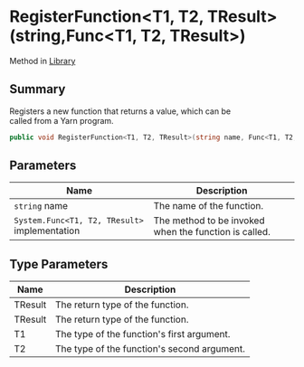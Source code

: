 # RegisterFunction\<T1, T2, TResult>(string,Func\<T1, T2, TResult>)

Method in [Library](yarn.library.md)

## Summary

Registers a new function that returns a value, which can be\
called from a Yarn program.

```csharp
public void RegisterFunction<T1, T2, TResult>(string name, Func<T1, T2, TResult> implementation)
```

## Parameters

| Name                                          | Description                                           |
| --------------------------------------------- | ----------------------------------------------------- |
| `string` name                                 | The name of the function.                             |
| `System.Func<T1, T2, TResult>` implementation | The method to be invoked when the function is called. |

## Type Parameters

| Name    | Description                                 |
| ------- | ------------------------------------------- |
| TResult | The return type of the function.            |
| TResult | The return type of the function.            |
| T1      | The type of the function's first argument.  |
| T2      | The type of the function's second argument. |
